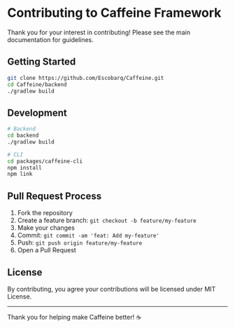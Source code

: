 # Contributing to Caffeine Framework

Thank you for your interest in contributing! Please see the main documentation for guidelines.

## Getting Started

```bash
git clone https://github.com/Escobarq/Caffeine.git
cd Caffeine/backend
./gradlew build
```

## Development

```bash
# Backend
cd backend
./gradlew build

# CLI
cd packages/caffeine-cli
npm install
npm link
```

## Pull Request Process

1. Fork the repository
2. Create a feature branch: `git checkout -b feature/my-feature`
3. Make your changes
4. Commit: `git commit -am 'feat: Add my-feature'`
5. Push: `git push origin feature/my-feature`
6. Open a Pull Request

## License

By contributing, you agree your contributions will be licensed under MIT License.

---

Thank you for helping make Caffeine better! ☕
